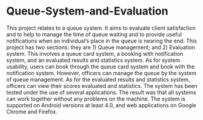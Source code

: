 # Queue-System-and-Evaluation

  This project relates to a queue system. It aims to evaluate client satisfaction and to help to manage the time of queue waiting and to provide useful notifications when an individual’s place in the queue is nearing the end. This project has two sections: they are 1) Queue management; and 2) Evaluation system. This involves a queue card system, a booking with notification system, and an evaluated results and statistics system. As for system usability, users can book through the queue card system and book with the notification system. However, officers can manage the queue by the system of queue management. As for the evaluated results and statistics system, officers can view their scores evaluated and statistics. The system has been tested under the use of several applications. The result was that all systems can work together without any problems on the machine. The system is supported on Android versions at least 4.0, and web applications on Google Chrome and Firefox.
